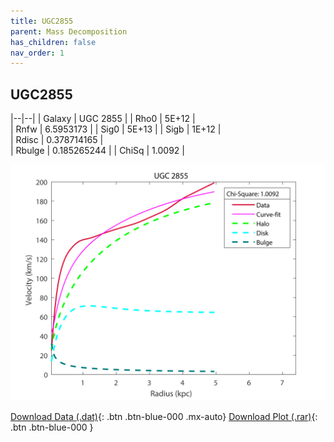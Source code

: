 ```yaml
---
title: UGC2855
parent: Mass Decomposition
has_children: false
nav_order: 1
---
```


## UGC2855

|--|--|
| Galaxy    | UGC 2855	 |
| Rho0     |	5E+12		   |   
| Rnfw  | 6.5953173		  |
| Sig0     | 5E+13		 |
| Sigb     | 1E+12		|  
| Rdisc  | 0.378714165		|   
| Rbulge      | 0.185265244	 | 
| ChiSq | 1.0092 |

![](/assets/plot/UGC2855.jpg)

[Download Data (.dat)](https://raw.githubusercontent.com/adhitya-spas/Database/gh-pages/assets/data/UGC2855.dat){: .btn .btn-blue-000 .mx-auto}
[Download Plot (.rar)](https://github.com/adhitya-spas/Database/blob/gh-pages/assets/plot/UGC2855.rar?raw=true){: .btn .btn-blue-000 }
